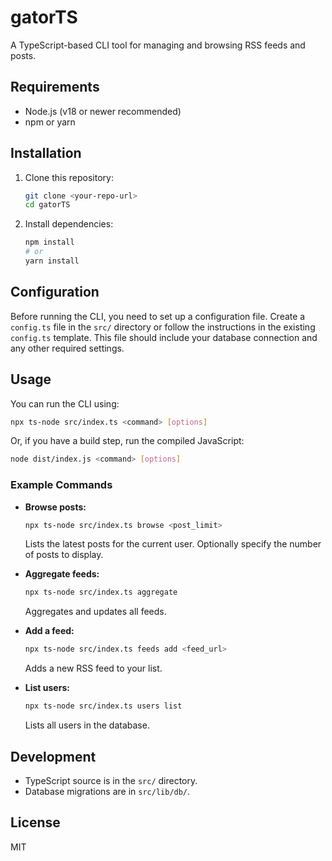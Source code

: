 # gatorTS

A TypeScript-based CLI tool for managing and browsing RSS feeds and posts.

## Requirements
- Node.js (v18 or newer recommended)
- npm or yarn

## Installation
1. Clone this repository:
   ```bash
   git clone <your-repo-url>
   cd gatorTS
   ```
2. Install dependencies:
   ```bash
   npm install
   # or
   yarn install
   ```

## Configuration
Before running the CLI, you need to set up a configuration file. Create a `config.ts` file in the `src/` directory or follow the instructions in the existing `config.ts` template. This file should include your database connection and any other required settings.

## Usage
You can run the CLI using:
```bash
npx ts-node src/index.ts <command> [options]
```
Or, if you have a build step, run the compiled JavaScript:
```bash
node dist/index.js <command> [options]
```

### Example Commands
- **Browse posts:**
  ```bash
  npx ts-node src/index.ts browse <post_limit>
  ```
  Lists the latest posts for the current user. Optionally specify the number of posts to display.

- **Aggregate feeds:**
  ```bash
  npx ts-node src/index.ts aggregate
  ```
  Aggregates and updates all feeds.

- **Add a feed:**
  ```bash
  npx ts-node src/index.ts feeds add <feed_url>
  ```
  Adds a new RSS feed to your list.

- **List users:**
  ```bash
  npx ts-node src/index.ts users list
  ```
  Lists all users in the database.

## Development
- TypeScript source is in the `src/` directory.
- Database migrations are in `src/lib/db/`.

## License
MIT
